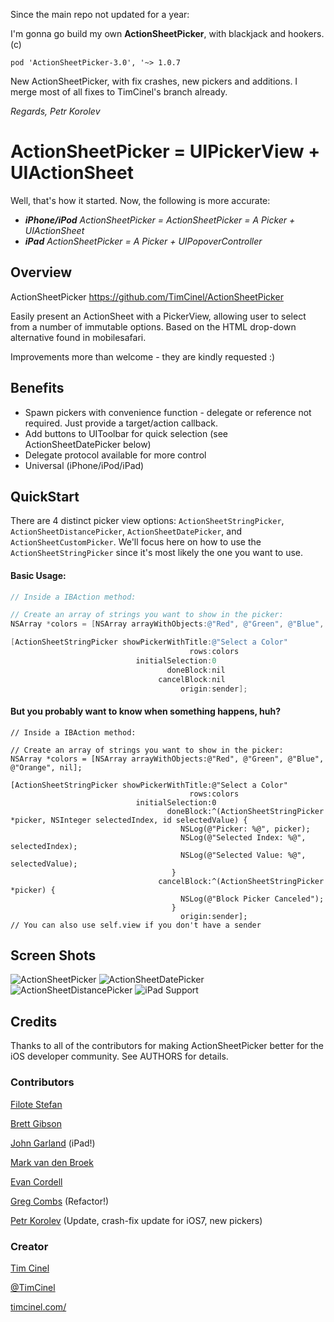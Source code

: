 Since the main repo not updated for a year:
 
 I'm gonna go build my own **ActionSheetPicker**, with blackjack and hookers. (c)

`pod 'ActionSheetPicker-3.0', '~> 1.0.7 `

New ActionSheetPicker, with fix crashes, new pickers and additions.
I merge most of all fixes to TimCinel's branch already.

_Regards, Petr Korolev_

# ActionSheetPicker = UIPickerView + UIActionSheet #

Well, that's how it started. Now, the following is more accurate:

 * _**iPhone/iPod** ActionSheetPicker = ActionSheetPicker = A Picker + UIActionSheet_
 * _**iPad** ActionSheetPicker = A Picker + UIPopoverController_


## Overview ##
ActionSheetPicker
https://github.com/TimCinel/ActionSheetPicker

Easily present an ActionSheet with a PickerView, allowing user to select from a number of immutable options. Based on the HTML drop-down alternative found in mobilesafari.

Improvements more than welcome - they are kindly requested :)


## Benefits ##

 * Spawn pickers with convenience function - delegate or reference
   not required. Just provide a target/action callback.
 * Add buttons to UIToolbar for quick selection (see ActionSheetDatePicker below)
 * Delegate protocol available for more control
 * Universal (iPhone/iPod/iPad)

## QuickStart ##

There are 4 distinct picker view options: `ActionSheetStringPicker`, `ActionSheetDistancePicker`, `ActionSheetDatePicker`, and `ActionSheetCustomPicker`. We'll focus here on how to use the `ActionSheetStringPicker` since it's most likely the one you want to use.

#### Basic Usage:

```objective-c
// Inside a IBAction method:

// Create an array of strings you want to show in the picker:
NSArray *colors = [NSArray arrayWithObjects:@"Red", @"Green", @"Blue", @"Orange", nil];

[ActionSheetStringPicker showPickerWithTitle:@"Select a Color"
                                        rows:colors
                            initialSelection:0
                                   doneBlock:nil
                                 cancelBlock:nil
                                      origin:sender];
```

#### But you probably want to know when something happens, huh?

```obj-c
// Inside a IBAction method:

// Create an array of strings you want to show in the picker:
NSArray *colors = [NSArray arrayWithObjects:@"Red", @"Green", @"Blue", @"Orange", nil];

[ActionSheetStringPicker showPickerWithTitle:@"Select a Color"
                                        rows:colors
                            initialSelection:0
                                   doneBlock:^(ActionSheetStringPicker *picker, NSInteger selectedIndex, id selectedValue) {
                                      NSLog(@"Picker: %@", picker);
                                      NSLog(@"Selected Index: %@", selectedIndex);
                                      NSLog(@"Selected Value: %@", selectedValue);
                                    }
                                 cancelBlock:^(ActionSheetStringPicker *picker) {
                                      NSLog(@"Block Picker Canceled");
                                    }
                                      origin:sender];
// You can also use self.view if you don't have a sender
```

## Screen Shots ##

![ActionSheetPicker](Screenshots/string.png "ActionSheetPicker")
![ActionSheetDatePicker](Screenshots/date.png "ActionSheetDatePicker")
![ActionSheetDistancePicker](Screenshots/distance.png "ActionSheetDistancePicker")
![iPad Support](Screenshots/ipad.png "iPad Support")


## Credits ##

Thanks to all of the contributors for making ActionSheetPicker better for the iOS developer community. See AUTHORS for details.


### Contributors ###

[Filote Stefan](http://github.com/sfilo)

[Brett Gibson](http://github.com/brettg)

[John Garland](http://github.com/johnnyg) (iPad!)

[Mark van den Broek](http://github.com/heyhoo)

[Evan Cordell](http://github.com/ecordell)

[Greg Combs](http://github.com/grgcombs) (Refactor!)

[Petr Korolev](http://github.com/skywinder) (Update, crash-fix update for iOS7, new pickers)

### Creator ###

[Tim Cinel](http://github.com/TimCinel)

[@TimCinel](http://twitter.com/TimCinel)

[timcinel.com/](http://www.timcinel.com/)
